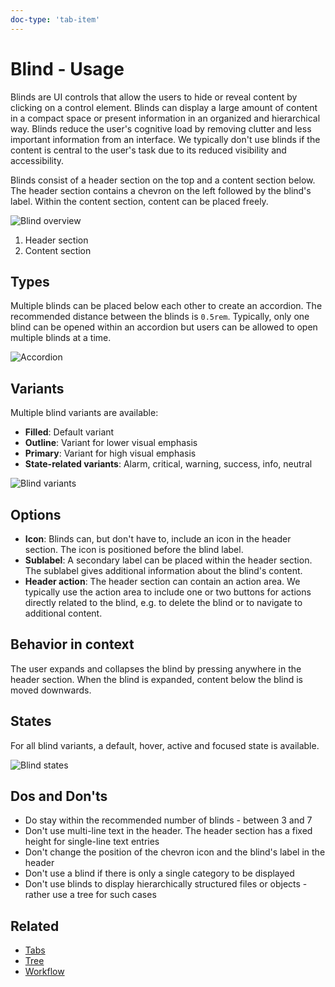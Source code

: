 ```yaml
---
doc-type: 'tab-item'
---
```

# Blind - Usage

Blinds are UI controls that allow the users to hide or reveal content by clicking on a control element. Blinds can display a large amount of content in a compact space or present information in an organized and hierarchical way. Blinds reduce the user's cognitive load by removing clutter and less important information from an interface. We typically don't use blinds if the content is central to the user's task due to its reduced visibility and accessibility.

Blinds consist of a header section on the top and a content section below. The header section contains a chevron on the left followed by the blind's label. Within the content section, content can be placed freely.

![Blind overview](https://www.figma.com/design/wEptRgAezDU1z80Cn3eZ0o/iX-Pattern-Illustrations?type=design&node-id=2-2&mode=design&t=9faEnH99BaAxqCGM-1)

1. Header section
2. Content section

## Types

Multiple blinds can be placed below each other to create an accordion. The recommended distance between the blinds is `0.5rem`. Typically, only one blind can be opened within an accordion but users can be allowed to open multiple blinds at a time.

![Accordion](https://www.figma.com/design/wEptRgAezDU1z80Cn3eZ0o/iX-Pattern-Illustrations?type=design&node-id=2-655&mode=design&t=9faEnH99BaAxqCGM-1)

## Variants

Multiple blind variants are available:

- **Filled**: Default variant
- **Outline**: Variant for lower visual emphasis
- **Primary**: Variant for high visual emphasis
- **State-related variants**: Alarm, critical, warning, success, info, neutral

![Blind variants](https://www.figma.com/design/wEptRgAezDU1z80Cn3eZ0o/iX-Pattern-Illustrations?type=design&node-id=929-47485&mode=design&t=9faEnH99BaAxqCGM-1)

## Options

- **Icon**: Blinds can, but don't have to, include an icon in the header section. The icon is positioned before the blind label.
- **Sublabel**: A secondary label can be placed within the header section. The sublabel gives additional information about the blind's content.
- **Header action**: The header section can contain an action area. We typically use the action area to include one or two buttons for actions directly related to the blind, e.g. to delete the blind or to navigate to additional content.

## Behavior in context

The user expands and collapses the blind by pressing anywhere in the header section. When the blind is expanded, content below the blind is moved downwards.

## States

For all blind variants, a default, hover, active and focused state is available.

![Blind states](https://www.figma.com/design/wEptRgAezDU1z80Cn3eZ0o/iX-Pattern-Illustrations?type=design&node-id=2-352&mode=design&t=9faEnH99BaAxqCGM-1)

## Dos and Don'ts

- Do stay within the recommended number of blinds - between 3 and 7
- Don't use multi-line text in the header. The header section has a fixed height for single-line text entries
- Don't change the position of the chevron icon and the blind's label in the header
- Don't use a blind if there is only a single category to be displayed
- Don't use blinds to display hierarchically structured files or objects - rather use a tree for such cases

## Related

- [Tabs](../tabs)
- [Tree](../tree)
- [Workflow](../workflow)
